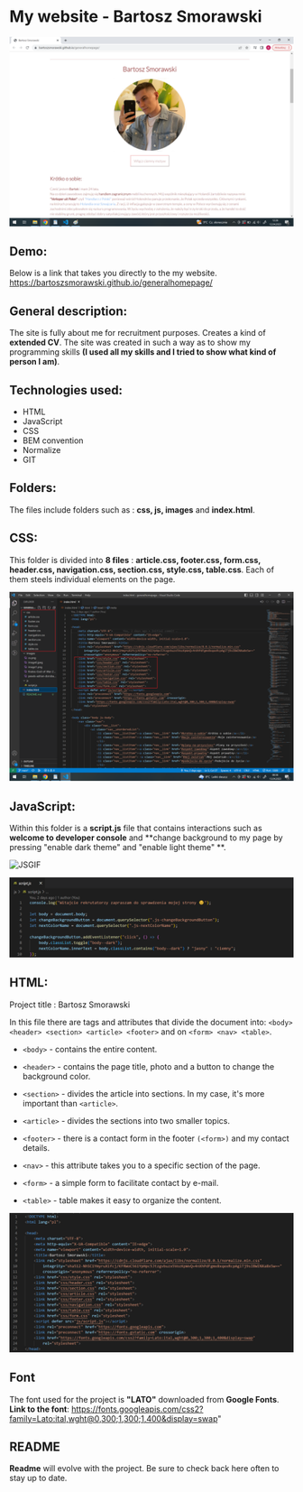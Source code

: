 # My website - Bartosz Smorawski

![homepage](https://raw.githubusercontent.com/bartoszsmorawski/generalhomepage/main/images/screen%20strony%20g%C5%82%C3%B3wnej..png)

## Demo:
Below is a link that takes you directly to the my website.
https://bartoszsmorawski.github.io/generalhomepage/


##   General description:


The site is fully about me for recruitment purposes. Creates a kind of **extended CV**. The site was created in such a way as to show my programming skills **(I used all my skills and I tried to show what kind of person I am)**.


## Technologies used:

- HTML
- JavaScript
- CSS
- BEM convention
- Normalize
- GIT


## Folders:

  The files include folders such as : **css, js, images** and **index.html**.

## CSS:

This folder is divided into **8 files** : **article.css, footer.css, form.css, header.css, navigation.css, section.css, style.css, table.css**. Each of them steels individual elements on the page.

![CSS](https://raw.githubusercontent.com/bartoszsmorawski/generalhomepage/main/images/screen%20css.png)

## JavaScript:

Within this folder is a **script.js** file that contains interactions such as **welcome to developer console** and **change background to my page by pressing "enable dark theme" and "enable light theme" **.

![JSGIF](https://media.giphy.com/media/hfsjYrJtyfiLqwbBYr/giphy.gif)


![JS](https://raw.githubusercontent.com/bartoszsmorawski/generalhomepage/main/images/screen%20js.png)

## HTML:

Project title : Bartosz Smorawski

In this file there are tags and attributes that divide the document into:
`<body> <header> <section> <article> <footer>` and on `<form> <nav> <table>`.

- `<body>` - contains the entire content.

- `<header>` - contains the page title, photo and a button to change the background color.

- `<section>` - divides the article into sections. In my case, it's more important than `<article>`.

- `<article>` - divides the sections into two smaller topics.

- `<footer>` - there is a contact form in the footer `(<form>)` and my contact details.

- `<nav>`  - this attribute takes you to a specific section of the page. 

- `<form>` - a simple form to facilitate contact by e-mail.

- `<table>`  - table makes it easy to organize the content.

![JS](https://raw.githubusercontent.com/bartoszsmorawski/generalhomepage/main/images/html%20screen.png)

## Font

The font used for the project is **"LATO"** downloaded from **Google Fonts**.
**Link to the font**: https://fonts.googleapis.com/css2?family=Lato:ital,wght@0,300;1,300;1,400&display=swap"

## README

**Readme** will evolve with the project. Be sure to check back here often to stay up to date.